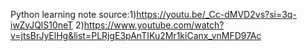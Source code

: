 Python learning note
source:1)https://youtu.be/_Cc-dMVD2vs?si=3q-iwZvJQlS10neT
       2)https://www.youtube.com/watch?v=jtsBrJyElHg&list=PLRjgE3pAnTIKu2Mr1kiCanx_vnMFD97Ac
